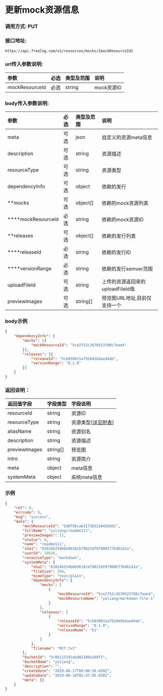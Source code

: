 # 更新mock资源信息

### 调用方式: PUT

### 接口地址:

```
https://api.freelog.com/v1/resources/mocks/{mockResourceId}
```

### url传入参数说明:
| 参数 | 必选 | 类型及范围 | 说明 |
| :--- | :--- | :--- | :--- |
|mockResourceId|必选|string|mock资源ID|


### body传入参数说明:

| 参数 | 必选 | 类型及范围 | 说明 |
| :--- | :--- | :--- | :--- |
|meta|可选|json|自定义的资源meta信息|
|description|可选|string|资源描述|
|resourceType | 可选| string | 资源类型 |
|dependencyInfo | 可选| object | 依赖的发行 |
|**mocks | 可选| object[] | 依赖的mock资源列表 |
|****mockResourceId | 必选| string | 依赖的mock资源ID |
|**releases | 可选| object[] | 依赖的发行列表 |
|****releaseId | 必选| string | 依赖的发行ID |
|****versionRange | 必选| string | 依赖的发行semver范围 |
|uploadFileId|可选|string|上传的资源返回来的uploadFileId值|
|previewImages | 可选| string[] | 预览图URL地址,目前仅支持一个 |


### body示例

```json
{
	"dependencyInfo": {
		"mocks": [{
			"mockResourceId": "5ce2752c2670523708c7eae4"
		}],
		"releases": [{
			"releaseId": "5cb039815a791845b4aed4ab",
			"versionRange": "0.1.0"
		}]
	}
}
```

### 返回说明：

| 返回值字段 | 字段类型 | 字段说明 |
| :--- | :--- | :--- |
| resourceId | string | 资源ID|
| resourceType | string | 资源类型[[详见附表]][资源类型] |
| aliasName | string | 资源别名 |
| description|string|资源描述|
| previewImages | string[] | 预览图 |
| intro | string | 资源简介 |
| meta | object | meta信息 |
| systemMeta | object | 系统meta信息 |

### 示例

```json
{
    "ret": 0,
    "errcode": 0,
    "msg": "success",
    "data": {
        "mockResourceId": "5d0756cab3173652a0420dd1",
        "fullName": "yuliang/readme111",
        "previewImages": [],
        "status": 0,
        "name": "readme111",
        "sha1": "81024b25db669618cb79823df0f9005776d6141a",
        "userId": 10026,
        "resourceType": "markdown",
        "systemMeta": {
            "sha1": "81024b25db669618cb79823df0f9005776d6141a",
            "fileSize": 394,
            "mimeType": "text/plain",
            "dependencyInfo": {
                "mocks": [
                    {
                        "mockResourceId": "5ce2752c2670523708c7eae4",
                        "mockResourceName": "yuliang/markdown-file-1"
                    }
                ],
                "releases": [
                    {
                        "releaseId": "5cb039815a791845b4aed4ab",
                        "versionRange": "0.1.0",
                        "releaseName": "b1"
                    }
                ]
            },
            "filename": "MIT.txt"
        },
        "bucketId": "5c8b115192abd02280a188f3",
        "bucketName": "yuliang",
        "description": "",
        "createDate": "2019-06-17T09:00:58.650Z",
        "updateDate": "2019-06-18T02:47:05.838Z",
        "meta": {}
    }
}
```

[资源类型]: /附表/资源类型.html "资源类型"
[备注]: /附表/资源meta说明.html "资源meta说明"
